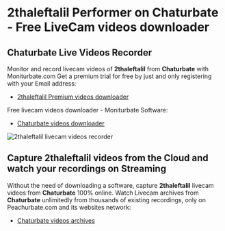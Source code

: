 # 2thaleftalil Performer on Chaturbate - Free LiveCam videos downloader

## Chaturbate Live Videos Recorder

Monitor and record livecam videos of **2thaleftalil** from **Chaturbate** with Moniturbate.com
Get a premium trial for free by just and only registering with your Email address:
* [2thaleftalil Premium videos downloader](https://moniturbate.com/request-demo-licence-key.html)

Free livecam videos downloader - Moniturbate Software:
* [Chaturbate videos downloader](https://moniturbate.com/moniturbate-download-software.html)

![2thaleftalil livecam videos recorder](https://peachurnet.com/templates/moniturbate-software.png)


## Capture 2thaleftalil videos from the Cloud and watch your recordings on Streaming

Without the need of downloading a software, capture **2thaleftalil** livecam videos from **Chaturbate** 100% online.
Watch Livecam archives from **Chaturbate** unlimitedly from thousands of existing recordings, only on Peachurbate.com and its websites network:
* [Chaturbate videos archives](https://peachurnet.com/)